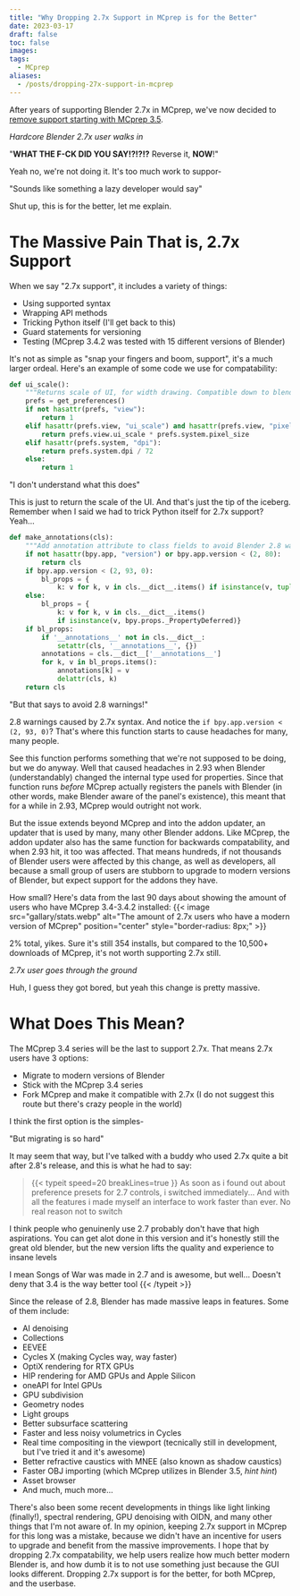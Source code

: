 ```yaml
---
title: "Why Dropping 2.7x Support in MCprep is for the Better"
date: 2023-03-17
draft: false
toc: false
images:
tags:
  - MCprep
aliases:
  - /posts/dropping-27x-support-in-mcprep
---
```


After years of supporting Blender 2.7x in MCprep, we've now decided to [remove support starting with MCprep 3.5](https://github.com/TheDuckCow/MCprep/issues/399).

*Hardcore Blender 2.7x user walks in*

"**WHAT THE F-CK DID YOU SAY!?!?!?** Reverse it, **NOW**!"

Yeah no, we're not doing it. It's too much work to suppor-

"Sounds like something a lazy developer would say"

Shut up, this is for the better, let me explain.

# The Massive Pain That is, 2.7x Support
When we say "2.7x support", it includes a variety of things:
- Using supported syntax
- Wrapping API methods
- Tricking Python itself (I'll get back to this)
- Guard statements for versioning
- Testing (MCprep 3.4.2 was tested with 15 different versions of Blender)

It's not as simple as "snap your fingers and boom, support", it's a much larger ordeal. Here's an example of some code we use for compatability:
```py
def ui_scale():
	"""Returns scale of UI, for width drawing. Compatible down to blender 2.72"""
	prefs = get_preferences()
	if not hasattr(prefs, "view"):
		return 1
	elif hasattr(prefs.view, "ui_scale") and hasattr(prefs.view, "pixel_size"):
		return prefs.view.ui_scale * prefs.system.pixel_size
	elif hasattr(prefs.system, "dpi"):
		return prefs.system.dpi / 72
	else:
		return 1
```

"I don't understand what this does"

This is just to return the scale of the UI. And that's just the tip of the iceberg. Remember when I said we had to trick Python itself for 2.7x support? Yeah...
```py
def make_annotations(cls):
	"""Add annotation attribute to class fields to avoid Blender 2.8 warnings"""
	if not hasattr(bpy.app, "version") or bpy.app.version < (2, 80):
		return cls
	if bpy.app.version < (2, 93, 0):
		bl_props = {
			k: v for k, v in cls.__dict__.items() if isinstance(v, tuple)}
	else:
		bl_props = {
			k: v for k, v in cls.__dict__.items()
			if isinstance(v, bpy.props._PropertyDeferred)}
	if bl_props:
		if '__annotations__' not in cls.__dict__:
			setattr(cls, '__annotations__', {})
		annotations = cls.__dict__['__annotations__']
		for k, v in bl_props.items():
			annotations[k] = v
			delattr(cls, k)
	return cls
```

"But that says to avoid 2.8 warnings!"

2.8 warnings caused by 2.7x syntax. And notice the `if bpy.app.version < (2, 93, 0)`? That's where this function starts to cause headaches for many, many people.

See this function performs something that we're not supposed to be doing, but we do anyway. Well that caused headaches in 2.93 when Blender (understandably) changed the internal type used for properties. Since that function runs *before* MCprep actually registers the panels with Blender (in other words, make Blender aware of the panel's existence), this meant that for a while in 2.93, MCprep would outright not work.

But the issue extends beyond MCprep and into the addon updater, an updater that is used by many, many other Blender addons. Like MCprep, the addon updater also has the same function for backwards compatability, and when 2.93 hit, it too was affected. That means hundreds, if not thousands of Blender users were affected by this change, as well as developers, all because a small group of users are stubborn to upgrade to modern versions of Blender, but expect support for the addons they have.

How small? Here's data from the last 90 days about showing the amount of users who have MCprep 3.4-3.4.2 installed:
{{< image src="gallary/stats.webp" alt="The amount of 2.7x users who have a modern version of MCprep" position="center" style="border-radius: 8px;" >}}

2% total, yikes. Sure it's still 354 installs, but compared to the 10,500+ downloads of MCprep, it's not worth supporting 2.7x still.

*2.7x user goes through the ground*

Huh, I guess they got bored, but yeah this change is pretty massive.

# What Does This Mean?
The MCprep 3.4 series will be the last to support 2.7x. That means 2.7x users have 3 options:
- Migrate to modern versions of Blender
- Stick with the MCprep 3.4 series
- Fork MCprep and make it compatible with 2.7x (I do not suggest this route but there's crazy people in the world)

I think the first option is the simples-

"But migrating is so hard"

It may seem that way, but I've talked with a buddy who used 2.7x quite a bit after 2.8's release, and this is what he had to say:

> {{< typeit 
  speed=20
  breakLines=true
>}}
As soon as i found out about preference presets for 2.7 controls, i switched immediately... And with all the features i made myself an interface to work faster than ever. No real reason not to switch

I think people who genuinenly use 2.7 probably don't have that high aspirations. You can get alot done in this version and it's honestly still the great old blender, but the new version lifts the quality and experience to insane levels

I mean Songs of War was made in 2.7 and is awesome, but well... Doesn't deny that 3.4 is the way better tool
{{< /typeit >}}

Since the release of 2.8, Blender has made massive leaps in features. Some of them include:
- AI denoising
- Collections
- EEVEE
- Cycles X (making Cycles way, way faster)
- OptiX rendering for RTX GPUs
- HIP rendering for AMD GPUs and Apple Silicon
- oneAPI for Intel GPUs
- GPU subdivision
- Geometry nodes
- Light groups
- Better subsurface scattering
- Faster and less noisy volumetrics in Cycles
- Real time compositing in the viewport (tecnically still in development, but I've tried it and it's awesome)
- Better refractive caustics with MNEE (also known as shadow caustics)
- Faster OBJ importing (which MCprep utilizes in Blender 3.5, *hint hint*)
- Asset browser
- And much, much more...

There's also been some recent developments in things like light linking (finally!), spectral rendering, GPU denoising with OIDN, and many other things that I'm not aware of. In my opinion, keeping 2.7x support in MCprep for this long was a mistake, because we didn't have an incentive for users to upgrade and benefit from the massive improvements. I hope that by dropping 2.7x compatability, we help users realize how much better modern Blender is, and how dumb it is to not use something just because the GUI looks different. Dropping 2.7x support is for the better, for both MCprep, and the userbase.
